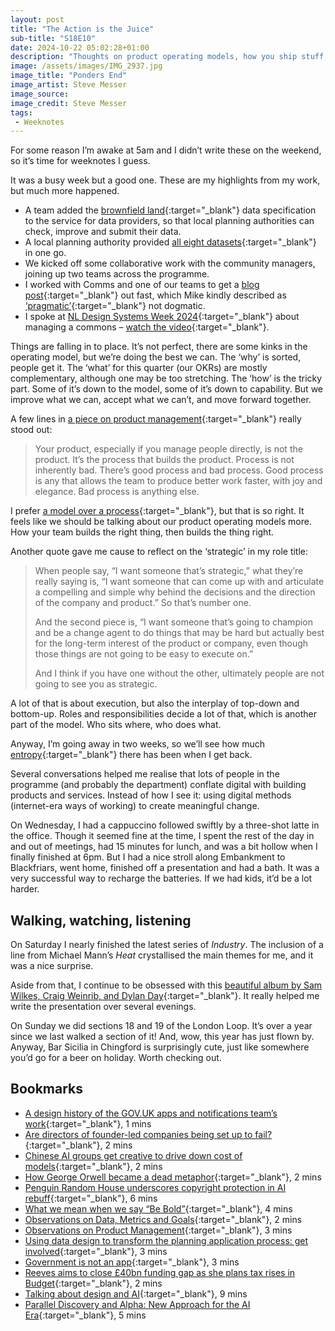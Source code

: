 ```yaml
---
layout: post
title: "The Action is the Juice"
sub-title: "S18E10"
date: 2024-10-22 05:02:28+01:00
description: "Thoughts on product operating models, how you ship stuff, being strategic, being digital, and a tip on where to drink in Chingford."
image: /assets/images/IMG_2937.jpg
image_title: "Ponders End"
image_artist: Steve Messer
image_source:
image_credit: Steve Messer
tags:
 - Weeknotes
---
```


For some reason I’m awake at 5am and I didn’t write these on the weekend, so it’s time for weeknotes I guess.

It was a busy week but a good one. These are my highlights from my work, but much more happened.

- A team added the [brownfield land](https://www.gov.uk/guidance/brownfield-land-registers){:target="_blank"} data specification to the service for data providers, so that local planning authorities can check, improve and submit their data.
- A local planning authority provided [all eight datasets](https://www.planning.data.gov.uk/guidance/specifications/){:target="_blank"} in one go. 
- We kicked off some collaborative work with the community managers, joining up two teams across the programme.
- I worked with Comms and one of our teams to get a [blog post](https://mhclgdigital.blog.gov.uk/2024/10/18/using-data-design-to-transform-the-planning-application-process-get-involved/){:target="_blank"} out fast, which Mike kindly described as [‘pragmatic’](https://bsky.app/profile/mikerose.co.uk/post/3l6wmm5plek2o){:target="_blank"} not dogmatic.
- I spoke at [NL Design Systems Week 2024](https://nldesignsystem.nl/events/design-systems-week-2024/en/program){:target="_blank"} about managing a commons – [watch the video](https://youtu.be/1xhZnqF6dc8?si=uqJqNhZuXOV6o3yz){:target="_blank"}.

Things are falling in to place. It’s not perfect, there are some kinks in the operating model, but we’re doing the best we can. The ‘why’ is sorted, people get it. The ‘what’ for this quarter (our OKRs) are mostly complementary, although one may be too stretching. The ‘how’ is the tricky part. Some of it’s down to the model, some of it’s down to capability. But we improve what we can, accept what we can’t, and move forward together.

A few lines in [a piece on product management](https://danhill.is/blog/observations-on-product-management){:target="_blank"} really stood out:

> Your product, especially if you manage people directly, is not the product. It’s the process that builds the product. Process is not inherently bad. There’s good process and bad process. Good process is any that allows the team to produce better work faster, with joy and elegance. Bad process is anything else.

I prefer [a model over a process](https://github.com/alphagov/design-system-team-docs/commit/67ce6e42cd7fad3920f9e31bab9d2ad26881e741#diff-f510e631631e8ab8ccea10da9eb22e3b21a0890a76292141ba853c2dc5011de6R14){:target="_blank"}, but that is so right. It feels like we should be talking about our product operating models more. How your team builds the right thing, then builds the thing right.

Another quote gave me cause to reflect on the ‘strategic’ in my role title:

> When people say, “I want someone that’s strategic,” what they’re really saying is, “I want someone that can come up with and articulate a compelling and simple why behind the decisions and the direction of the company and product.” So that’s number one.
>
> And the second piece is, “I want someone that’s going to champion and be a change agent to do things that may be hard but actually best for the long-term interest of the product or company, even though those things are not going to be easy to execute on.”
>
> And I think if you have one without the other, ultimately people are not going to see you as strategic.

A lot of that is about execution, but also the interplay of top-down and bottom-up. Roles and responsibilities decide a lot of that, which is another part of the model. Who sits where, who does what.

Anyway, I’m going away in two weeks, so we’ll see how much [entropy](https://medium.com/@trillyc/against-entropy-why-product-managers-really-manage-conversations-ba85093cd187){:target="_blank"} there has been when I get back.

Several conversations helped me realise that lots of people in the programme (and probably the department) conflate digital with building products and services. Instead of how I see it: using digital methods (internet-era ways of working) to create meaningful change. 

On Wednesday, I had a cappuccino followed swiftly by a three-shot latte in the office. Though it seemed fine at the time, I spent the rest of the day in and out of meetings, had 15 minutes for lunch, and was a bit hollow when I finally finished at 6pm. But I had a nice stroll along Embankment to Blackfriars, went home, finished off a presentation and had a bath. It was a very successful way to recharge the batteries. If we had kids, it’d be a lot harder.

## Walking, watching, listening

On Saturday I nearly finished the latest series of _Industry_. The inclusion of a line from Michael Mann’s _Heat_ crystallised the main themes for me, and it was a nice surprise.

Aside from that, I continue to be obsessed with this [beautiful album by Sam Wilkes, Craig Weinrib, and Dylan Day](https://samcraigdylan.bandcamp.com/album/sam-wilkes-craig-weinrib-and-dylan-day){:target="_blank"}. It really helped me write the presentation over several evenings. 

On Sunday we did sections 18 and 19 of the London Loop. It’s over a year since we last walked a section of it! And, wow, this year has just flown by. Anyway, Bar Sicilia in Chingford is surprisingly cute, just like somewhere you’d go for a beer on holiday. Worth checking out. 

## Bookmarks

- [A design history of the GOV.UK apps and notifications team’s work](https://govuk-app-design-history-a45c1af4a3dc.herokuapp.com/){:target="_blank"}, 1 mins
- [Are directors of founder-led companies being set up to fail?](https://on.ft.com/3U6cJmJ){:target="_blank"}, 2 mins
- [Chinese AI groups get creative to drive down cost of models](https://on.ft.com/3UdtAEd){:target="_blank"}, 2 mins
- [How George Orwell became a dead metaphor](https://on.ft.com/40ej2bF){:target="_blank"}, 2 mins
- [Penguin Random House underscores copyright protection in AI rebuff](https://www.thebookseller.com/news/penguin-random-house-underscores-copyright-protection-in-ai-rebuff){:target="_blank"}, 6 mins
- [What we mean when we say “Be Bold”](https://public.digital/pd-insights/blog/2024/10/what-we-mean-when-we-say-be-bold){:target="_blank"}, 4 mins
- [Observations on Data, Metrics and Goals](https://danhill.is/blog/observations-on-data-metrics-and-goals){:target="_blank"}, 2 mins
- [Observations on Product Management](https://danhill.is/blog/observations-on-product-management){:target="_blank"}, 3 mins
- [Using data design to transform the planning application process: get involved](https://mhclgdigital.blog.gov.uk/2024/10/18/using-data-design-to-transform-the-planning-application-process-get-involved/){:target="_blank"}, 3 mins
- [Government is not an app](https://www.platformland.xyz/p/government-is-not-an-app?ref=newsletter.digitalbydefault.jobs){:target="_blank"}, 3 mins
- [Reeves aims to close £40bn funding gap as she plans tax rises in Budget](https://on.ft.com/3BLPGqY){:target="_blank"}, 2 mins
- [Talking about design and AI](https://www.timpaul.co.uk/posts/talking-about-design-and-ai/?trk=feed_main-feed-card_feed-article-content){:target="_blank"}, 9 mins
- [Parallel Discovery and Alpha: New Approach for the AI Era](https://notes.normally.com/parallel-discovery-and-development-a-new-approach-for-the-ai-era-2/?trk=feed_main-feed-card_reshare_feed-article-content){:target="_blank"}, 5 mins